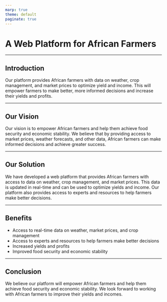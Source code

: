 ```yaml
---
marp: true
theme: default
paginate: true
---
```

# A Web Platform for African Farmers

---
## Introduction

Our platform provides African farmers with data on weather, crop management, and market prices to optimize yield and income. This will empower farmers to make better, more informed decisions and increase their yields and profits.

---
## Our Vision

Our vision is to empower African farmers and help them achieve food security and economic stability. We believe that by providing access to market prices, weather forecasts, and other data, African farmers can make informed decisions and achieve greater success.

---
## Our Solution

We have developed a web platform that provides African farmers with access to data on weather, crop management, and market prices. This data is updated in real-time and can be used to optimize yields and income. Our platform also provides access to experts and resources to help farmers make better decisions.

---
## Benefits

- Access to real-time data on weather, market prices, and crop management
- Access to experts and resources to help farmers make better decisions
- Increased yields and profits
- Improved food security and economic stability

---
## Conclusion

We believe our platform will empower African farmers and help them achieve food security and economic stability. We look forward to working with African farmers to improve their yields and incomes.
  
